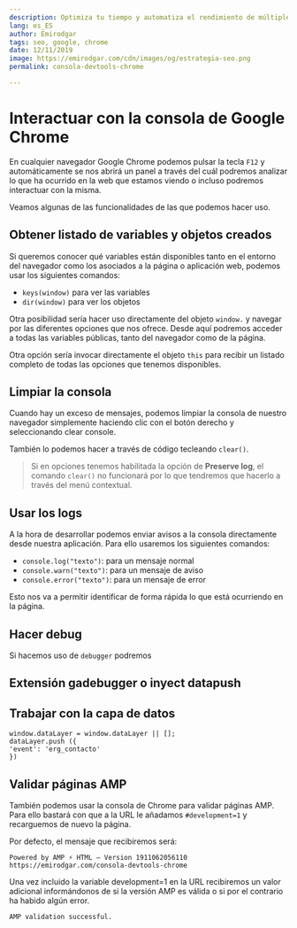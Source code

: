 ```yaml
---
description: Optimiza tu tiempo y automatiza el rendimiento de múltiples URLs dentro de tu sitio web
lang: es_ES
author: Emirodgar
tags: seo, google, chrome
date: 12/11/2019
image: https://emirodgar.com/cdn/images/og/estrategia-seo.png
permalink: consola-devtools-chrome

---
```



# Interactuar con la consola de Google Chrome

En cualquier navegador Google Chrome podemos pulsar la tecla `F12` y automáticamente se nos abrirá un panel a través del cuál podremos analizar lo que ha ocurrido en la web que estamos viendo o incluso podremos interactuar con la misma.

Veamos algunas de las funcionalidades de las que podemos hacer uso. 

## Obtener listado de variables y objetos creados

Si queremos conocer qué variables están disponibles tanto en el entorno del navegador como los asociados a la página o aplicación web, podemos usar los siguientes comandos:

-   `keys(window)`  para ver las variables
-   `dir(window)`  para ver los objetos

Otra posibilidad sería hacer uso directamente del objeto `window.` y navegar por las diferentes opciones que nos ofrece. Desde aquí podremos acceder a todas las variables públicas, tanto del navegador como de la página.

Otra opción sería invocar directamente el objeto `this` para recibir un listado completo de todas las opciones que tenemos disponibles.


## Limpiar la consola

Cuando hay un exceso de mensajes, podemos limpiar la consola de nuestro navegador simplemente haciendo clic con el botón derecho y seleccionando clear console.

También lo podemos hacer a través de código tecleando `clear()`.

> Si en opciones tenemos habilitada la opción de **Preserve log**, el comando `clear()` no funcionará por lo que tendremos que hacerlo a través del menú contextual.

## Usar los logs

A la hora de desarrollar podemos enviar avisos a la consola directamente desde nuestra aplicación. Para ello usaremos los siguientes comandos:

- `console.log("texto")`: para un mensaje normal
- `console.warn("texto")`: para un mensaje de aviso
- `console.error("texto")`: para un mensaje de error


Esto nos va a permitir identificar de forma rápida lo que está ocurriendo en la página.

## Hacer debug

Si hacemos uso de `debugger` podremos

## Extensión gadebugger o inyect datapush

## Trabajar con la capa de datos

    window.dataLayer = window.dataLayer || [];  
    dataLayer.push ({  
    'event': 'erg_contacto'  
    })

## Validar páginas AMP

También podemos usar la consola de Chrome para validar páginas AMP. Para ello bastará con que a la URL le añadamos `#development=1` y recarguemos de nuevo la página.

Por defecto, el mensaje que recibiremos será:

    Powered by AMP ⚡ HTML – Version 1911062056110 https://emirodgar.com/consola-devtools-chrome

Una vez incluido la variable development=1 en la URL recibiremos un valor adicional informándonos de si la versión AMP es válida o si por el contrario ha habido algún error.

    AMP validation successful.

<!--stackedit_data:
eyJoaXN0b3J5IjpbNTY3NDQ0MzEzLDE4MjE1ODkzMTgsLTY5MT
k5NDI4MywtODY2MDMzMTIxXX0=
-->